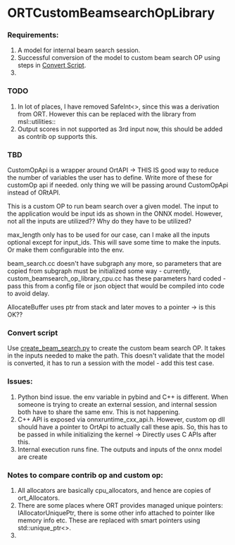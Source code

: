 # ORTCustomBeamsearchOpLibrary

### Requirements:
1. A model for internal beam search session.
2. Successful conversion of the model to custom beam search OP using steps in [Convert Script](#convert-script). 
3. 

### TODO
1. In lot of places, I have removed SafeInt<>, since this was a derivation from ORT. 
However this can be replaced with the library from msl::utilities::
2. Output scores in not supported as 3rd input now, this should be added as contrib op supports this. 
 
### TBD
CustomOpApi is a wrapper around OrtAPI -> THIS IS good way to reduce the number of variables the user has to define.
Write more of these for customOp api if needed. only thing we will be passing around CustomOpApi instead of ORtAPI.


This is a custom OP to run beam search over a given model. The input to the application would be input ids as shown in the ONNX model.
However, not all the inputs are utilized?? Why do they have to be utilized?

max_length only has to be used for our case, can I make all the inputs optional except for input_ids.  This will save some time to make 
the inputs. Or make them configurable into the env.

beam_search.cc doesn't have subgraph any more, so parameters that are copied from subgraph must be initialized some way - currently, custom_beamsearch_op_library_cpu.cc has these parameters hard coded - pass this from a config file or json object that would be compiled into code to avoid delay.

AllocateBuffer uses ptr from stack and later moves to a pointer -> is this OK??


### Convert script 
Use [create_beam_search.py](create_beam_search.py) to create the custom beam search OP. It takes in the inputs needed to make the path. This doesn't validate that the model is converted, it has to run a session with the model - add this test case. 


### Issues:
1. Python bind issue. the env variable in pybind and C++ is different. When someone is trying to create an external session, and internal session both have to share the same env. This is not happening. 
2. C++ API is exposed via onnxruntime_cxx_api.h. However, custom op dll should have a pointer to OrtApi to actually call these apis. So, this has to be passed in while initializing the kernel -> Directly uses C APIs after this. 
3. Internal execution runs fine. The outputs and inputs of the onnx model are create


### Notes to compare contrib op and custom op:
1. All allocators are basically cpu_allocators, and hence are copies of ort_Allocators.
2. There are some places where ORT provides managed unique pointers: IAllocatorUniquePtr, there is some other info attached to pointer like memory info etc. These are replaced with smart pointers using std::unique_ptr<>.
3. 